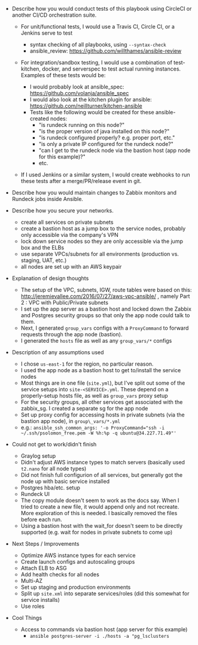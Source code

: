 * Describe how you would conduct tests of this playbook using CircleCI or another CI/CD orchestration suite.

  * For unit/functional tests, I would use a Travis CI, Circle CI, or a Jenkins serve to test
    * syntax checking of all playbooks, using `--syntax-check`
    * ansible_review:  https://github.com/willthames/ansible-review

  * For integration/sandbox testing, I would use a combination of test-kitchen, docker, and serverspec to test actual running instances.  Examples of these tests would be:
    * I would probably look at ansible_spec:  https://github.com/volanja/ansible_spec 
    * I would also look at the kitchen plugin for ansible:  https://github.com/neillturner/kitchen-ansible
    * Tests like the following would be created for these ansible-created nodes:
      * "is rundeck running on this node?"
      * "is the proper version of java installed on this node?"
      * "is rundeck configured properly?  e.g. proper port, etc."
      * "is only a private IP configured for the rundeck node?"
      * "can I get to the rundeck node via the bastion host (app node for this example)?"
      * etc.

  * If I used Jenkins or a similar system, I would create webhooks to run these tests after a merge/PR/release event in git.

* Describe how you would maintain changes to Zabbix monitors and Rundeck jobs inside Ansible.

* Describe how you secure your networks.
  * create all services on private subnets
  * create a bastion host as a jump box to the service nodes, probably only accessible via the company's VPN
  * lock down service nodes so they are only accessible via the jump box and the ELBs
  * use separate VPCs/subnets for all environments (production vs. staging, UAT, etc.)
  * all nodes are set up with an AWS keypair

* Explanation of design thoughts
  * The setup of the VPC, subnets, IGW, route tables were based on this:  http://jeremievallee.com/2016/07/27/aws-vpc-ansible/ , namely Part 2 : VPC with Public/Private subnets
  * I set up the app server as a bastion host and locked down the Zabbix and Postgres security groups so that only the app node could talk to them.
  * Next, I generated `group_vars` configs with a `ProxyCommand` to forward requests through the app node (bastion).
  * I generated the `hosts` file as well as any `group_vars/*` configs

* Description of any assumptions used
  * I chose `us-east-1` for the region, no particular reason.
  * I used the app node as a bastion host to get to/install the service nodes
  * Most things are in one file (`site.yml`), but I've split out some of the service setups into `site-<SERVICE>.yml`.  These depend on a properly-setup hosts file, as well as `group_vars` proxy setup
  * For the security groups, all other services get associated with the zabbix_sg.  I created a separate sg for the app node
  * Set up proxy config for accessing hosts in private subnets (via the bastion app node), in `group\_vars/*.yml`
  * e.g.:  `ansible_ssh_common_args: '-o ProxyCommand="ssh -i ~/.ssh/psolomon_free.pem -W %h:%p -q ubuntu@34.227.71.49"'`

* Could not get to work/didn't finish
  * Graylog setup
  * Didn't adjust AWS instance types to match servers (basically used `t2.nano` for all node types)
  * Did not finish full configurion of all services, but generally got the node up with basic service installed
  * Postgres hba/etc. setup
  * Rundeck UI
  * The copy module doesn't seem to work as the docs say.   When I tried to create a new file, it would append only and not recreate.  More exploration of this is needed.  I basically removed the files before each run.
  * Using a bastion host with the wait_for doesn't seem to be directly supported (e.g. wait for nodes in private subnets to come up)

* Next Steps / Improvements
  * Optimize AWS instance types for each service
  * Create launch configs and autoscaling groups
  * Attach ELB to ASG
  * Add health checks for all nodes
  * Multi-AZ
  * Set up staging and production environments
  * Split up `site.xml` into separate services/roles (did this somewhat for service installs)
  * Use roles

* Cool Things
  * Access to commands via bastion host (app server for this example)
    * `ansible postgres-server -i ./hosts -a "pg_lsclusters`
